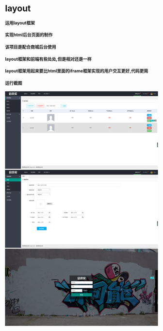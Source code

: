 # layout
#### 运用layout框架
#### 实现html后台页面的制作
#### 该项目是配合商城后台使用
#### layout框架和前端有些处处,但是相对还是一样
#### layout框架用起来要比html里面的iframe框架实现的用户交互更好,代码更简
  
#### 运行截图

<img src="images/git/img1.png" />

<img src="images/git/img2.png" />

<img src="images/git/img3.png" />